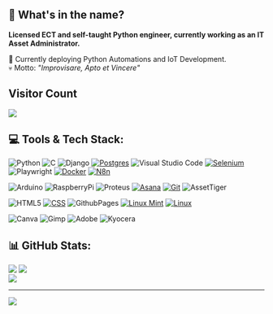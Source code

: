 ## 👹 What's in the name?
<p><b>Licensed ECT and self-taught Python engineer, currently working as an IT Asset Administrator. </b></p>
🔨 Currently deploying Python Automations and IoT Development.
<br>💀 Motto: <i>"Improvisare, Apto et Vincere"</i><br>

## Visitor Count
![](https://komarev.com/ghpvc/?username=Cherenko&color=green&style=for-the-badge)

## 💻 Tools & Tech Stack:
![Python](https://img.shields.io/badge/python-002966?style=for-the-badge&logo=python&logoColor=ffcc00)
![C](https://img.shields.io/badge/c-%238600b3.svg?style=for-the-badge&logo=c&logoColor=white) 
![Django](https://img.shields.io/badge/django-%23092E20.svg?style=for-the-badge&logo=django&logoColor=white)
[![Postgres](https://img.shields.io/badge/Postgres-%23316192.svg?style=for-the-badge&logo=postgresql&logoColor=white)](#)
![Visual Studio Code](https://custom-icon-badges.demolab.com/badge/VS%20Code-0078d7.svg?style=for-the-badge&logo=vsc&logoColor=white)
[![Selenium](https://img.shields.io/badge/Selenium-43B02A?style=for-the-badge&logo=selenium&logoColor=fff)](#)
![Playwright](https://custom-icon-badges.demolab.com/badge/Playwright%20-006600.svg?style=for-the-badge&logo=playwright&logoColor=ff1a1a)
[![Docker](https://img.shields.io/badge/Docker-2496ED?style=for-the-badge&logo=docker&logoColor=fff)](#)
[![N8n](https://img.shields.io/badge/n8n-00001a?style=for-the-badge&logo=n8n&logoColor=ff0066)](#)

![Arduino](https://img.shields.io/badge/-Arduino-00979D?style=for-the-badge&logo=Arduino&logoColor=white) 
![RaspberryPi](https://img.shields.io/badge/-RaspberryPi-C51A4A?style=for-the-badge&logo=Raspberry-Pi) 
![Proteus](https://img.shields.io/badge/-Proteus-02303A?style=for-the-badge&logo=Proteus&logoColor=white) 
[![Asana](https://img.shields.io/badge/Asana-F06A6A?style=for-the-badge&logo=asana&logoColor=fff)](#)
[![Git](https://img.shields.io/badge/Git-F05032?style=for-the-badge&logo=git&logoColor=fff)](#) 
![AssetTiger](https://img.shields.io/badge/Asset%20Tiger-%23ED8B0B.svg?style=for-the-badge&logo=timescale&logoColor=black)

![HTML5](https://img.shields.io/badge/html5-%23E34F26.svg?style=for-the-badge&logo=html5&logoColor=white) 
[![CSS](https://img.shields.io/badge/CSS-0052cc?style=for-the-badge&logo=css&logoColor=fff)](#)
![GithubPages](https://img.shields.io/badge/github%20pages-121013?style=for-the-badge&logo=github&logoColor=white)
[![Linux Mint](https://img.shields.io/badge/Linux%20Mint-87CF3E?style=for-the-badge&logo=linuxmint&logoColor=fff)]()
[![Linux](https://img.shields.io/badge/Linux-FCC624?style=for-the-badge&logo=linux&logoColor=black)](#)

![Canva](https://img.shields.io/badge/Canva-%2300C4CC.svg?style=for-the-badge&logo=Canva&logoColor=white) 
![Gimp](https://img.shields.io/badge/Gimp-657D8B?style=for-the-badge&logo=gimp&logoColor=FFFFFF) 
![Adobe](https://img.shields.io/badge/adobe-%23FF0000.svg?style=for-the-badge&logo=adobe&logoColor=white)
![Kyocera](https://img.shields.io/badge/kyocera-%23DF0522.svg?&style=for-the-badge&logo=kyocera&logoColor=white)

## 📊 GitHub Stats:
![](https://github-readme-stats.vercel.app/api?username=Cherenko&theme=merko&hide_border=false&include_all_commits=true&count_private=true) 
![](https://github-readme-streak-stats.herokuapp.com/?user=Cherenko&theme=merko&hide_border=false)<br/>
![](https://github-readme-stats.vercel.app/api/top-langs/?username=Cherenko&theme=merko&hide_border=false&include_all_commits=true&count_private=true&layout=compact)

---
[![](https://visitcount.itsvg.in/api?id=Cherenko&icon=0&color=8)](https://visitcount.itsvg.in)

<!-- Proudly created with GPRM ( https://gprm.itsvg.in ) -->

<!---
Cherenko/Cherenko is a ✨ special ✨ repository because its `README.md` (this file) appears on your GitHub profile.
You can click the Preview link to take a look at your changes.
--->

